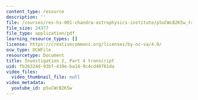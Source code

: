 ```yaml
---
content_type: resource
description: ''
file: /courses/res-hs-001-chandra-astrophysics-institute/p5uCWcB2K5w_transcript.pdf
file_size: 24377
file_type: application/pdf
learning_resource_types: []
license: https://creativecommons.org/licenses/by-nc-sa/4.0/
ocw_type: OCWFile
resourcetype: Document
title: Investigation 2, Part 4 transcript
uid: fb26324d-93bf-439e-ba14-9c4cd40761da
video_files:
  video_thumbnail_file: null
video_metadata:
  youtube_id: p5uCWcB2K5w
---
```

